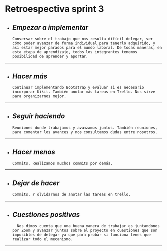 # Retroespectiva sprint 3
+ ## ___Empezar a implementar___
    ```
  Conversar sobre el trabajo que nos resulta difícil delegar, ver cómo poder avanzar de forma individual para tenerlo adquirido, y así estar mejor parados para el mundo laboral. De todas maneras, en esta etapa de aprendizaje, todos los integrantes tenemos posibilidad de aprender y aportar.
___
+ ## ___Hacer más___
    ```
    Continuar implementando Bootstrap y evaluar si es necesario incorporar Uikit. También anotar más tareas en Trello. Nos sirve para organizarnos mejor.
___
+ ## ___Seguir haciendo___
    ```
    Reuniones donde trabajamos y avanzamos juntos. También reuniones, para comentar los avances y nos consultamos dudas entre nosotros.
___
+ ## ___Hacer menos___
    ```
    Commits. Realizamos muchos commits por demás. 
___

+ ## ___Dejar de hacer___
    ```
    Commits. Y olvidarnos de anotar las tareas en trello.

___
    
+ ## ___Cuestiones positivas___
    ```
      Nos dimos cuenta que una buena manera de trabajar es juntandonos por Zoom y avanzar juntos sobre el proyecto en cuestiones que son imposibles de delegar ya que para probar si funciona tenes que realizar todo el mecanismo.

___